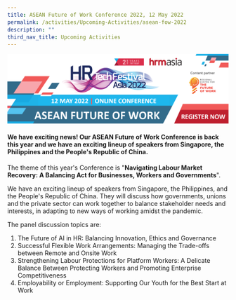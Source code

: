 ```yaml
---
title: ASEAN Future of Work Conference 2022, 12 May 2022
permalink: /activities/Upcoming-Activities/asean-fow-2022
description: ""
third_nav_title: Upcoming Activities
---
```

![ASEAN Future of Work Conference 2022](/images/ASEAN%20FOW%20Conference%202022/asean%20fow%202022%20conference%20banner.png)

#### We have exciting news! Our ASEAN Future of Work Conference is back this year and we have an exciting lineup of speakers from Singapore, the Philippines and the People's Republic of China.

The theme of this year's Conference is "**Navigating Labour Market Recovery: A Balancing Act for Businesses, Workers and Governments**". 

We have an exciting lineup of speakers from Singapore, the Philippines, and the People's Republic of China. They will discuss how governments, unions and the private sector can work together to balance stakeholder needs and interests, in adapting to new ways of working amidst the pandemic. 

The panel discussion topics are:

1.	The Future of AI in HR: Balancing Innovation, Ethics and Governance
2.	Successful Flexible Work Arrangements: Managing the Trade-offs between Remote and Onsite Work 
3.	Strengthening Labour Protections for Platform Workers: A Delicate Balance Between Protecting Workers and Promoting Enterprise Competitiveness 
4.	Employability or Employment: Supporting Our Youth for the Best Start at Work


